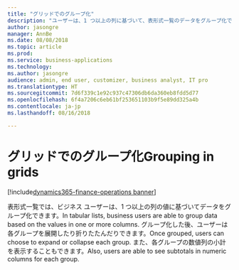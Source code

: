 ```yaml
---
title: "グリッドでのグループ化"
description: "ユーザーは、1 つ以上の列に基づいて、表形式一覧のデータをグループ化できます。"
author: jasongre
manager: AnnBe
ms.date: 08/08/2018
ms.topic: article
ms.prod: 
ms.service: business-applications
ms.technology: 
ms.author: jasongre
audience: admin, end user, customizer, business analyst, IT pro
ms.translationtype: HT
ms.sourcegitcommit: 7d6f339c1e92c937c47306db6da360eb8fdd5d77
ms.openlocfilehash: 6f4a7206c6eb61bf253651103b9f5e89dd325a4b
ms.contentlocale: ja-jp
ms.lasthandoff: 08/16/2018

---
```


# <a name="grouping-in-grids"></a><span data-ttu-id="3e8a3-103">グリッドでのグループ化</span><span class="sxs-lookup"><span data-stu-id="3e8a3-103">Grouping in grids</span></span>

[!include[dynamics365-finance-operations banner](../includes/dynamics365-finance-operations.md)]

<span data-ttu-id="3e8a3-104">表形式一覧では、ビジネス ユーザーは、1 つ以上の列の値に基づいてデータをグループ化できます。</span><span class="sxs-lookup"><span data-stu-id="3e8a3-104">In tabular lists, business users are able to group data based on the values in one or more columns.</span></span> <span data-ttu-id="3e8a3-105">グループ化した後、ユーザーは各グループを展開したり折りたたんだりできます。</span><span class="sxs-lookup"><span data-stu-id="3e8a3-105">Once grouped, users can choose to expand or collapse each group.</span></span> <span data-ttu-id="3e8a3-106">また、各グループの数値列の小計を表示することもできます。</span><span class="sxs-lookup"><span data-stu-id="3e8a3-106">Also, users are able to see subtotals in numeric columns for each group.</span></span>  


